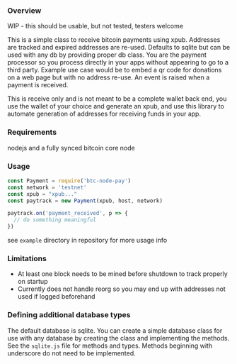 ### Overview

WIP - this should be usable, but not tested, testers welcome

This is a simple class to receive bitcoin payments using xpub.  Addresses are tracked
and expired addresses are re-used.  Defaults to sqlite but can be used with any db by providing
proper db class.  You are the payment processor so you process directly in your apps without
appearing to go to a third party.  Example use case would be to embed a qr code for donations
on a web page but with no address re-use.  An event is raised when a payment is received.

This is receive only and is not meant to be a complete wallet back end, you use the wallet of 
your choice and generate an xpub, and use this library to automate generation of addresses for 
receiving funds in your app.

### Requirements

nodejs and a fully synced bitcoin core node

### Usage

```javascript
const Payment = require('btc-node-pay')
const network = 'testnet'
const xpub = "xpub..."
const paytrack = new Payment(xpub, host, network)

paytrack.on('payment_received', p => {
  // do something meaningful
})
```


see `example` directory in repository for more usage info

### Limitations

* At least one block needs to be mined before shutdown to track properly on startup
* Currently does not handle reorg so you may end up with addresses not used if logged beforehand

### Defining additional database types

The default database is sqlite.  You can create a simple database class for use with any database by creating the class and implementing the methods.  See the `sqlite.js` file for methods and types.  Methods beginning with underscore do not need to be implemented.
 